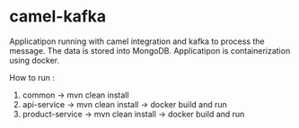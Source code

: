 # camel-kafka

Applicatipon running with camel integration and kafka to process the message. 
The data is stored into MongoDB.
Applicatipon is containerization using docker.

How to run :
1. common -> mvn clean install
2. api-service -> mvn clean install -> docker build and run
3. product-service -> mvn clean install -> docker build and run

